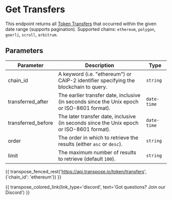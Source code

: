 # Get Transfers

This endpoint returns all [Token Transfers](../models/token_transfer_model.md) that occurred within the given date range (supports pagination). Supported chains: `ethereum`, `polygon`, `goerli`, `scroll`, `arbitrum`.

## Parameters
| Parameter     | Description                                                                          | Type     | 
|---------------|--------------------------------------------------------------------------------------|----------|
| chain_id      | A keyword (i.e. "ethereum") or CAIP-2 identifier specifying the blockchain to query. | `string` | 
| transferred_after | The earlier transfer date, inclusive (in seconds since the Unix epoch or ISO-8601 format).   | `date-time` | 
| transferred_before | The later transfer date, inclusive (in seconds since the Unix epoch or ISO-8601 format).   | `date-time` | 
| order | The order in which to retrieve the results (either `asc` or `desc`).   | `string` | 
| limit | The maximum number of results to retrieve (default `100`). | `string` |

{{ transpose_fenced_rest('https://api.transpose.io/token/transfers', {'chain_id': 'ethereum'}) }}

{{ transpose_colored_link(link_type='discord', text='Got questions?  Join our Discord') }}
